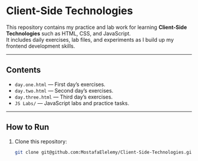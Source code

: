 # Client-Side Technologies

This repository contains my practice and lab work for learning **Client-Side Technologies** such as HTML, CSS, and JavaScript.  
It includes daily exercises, lab files, and experiments as I build up my frontend development skills.

---

##  Contents
- `day.one.html` — First day’s exercises.
- `day.two.html` — Second day’s exercises.
- `day.three.html` — Third day’s exercises.
- `JS Labs/` — JavaScript labs and practice tasks.

---

##  How to Run
1. Clone this repository:
   ```bash
   git clone git@github.com:MostafaElelemy/Client-Side-Technologies.git
